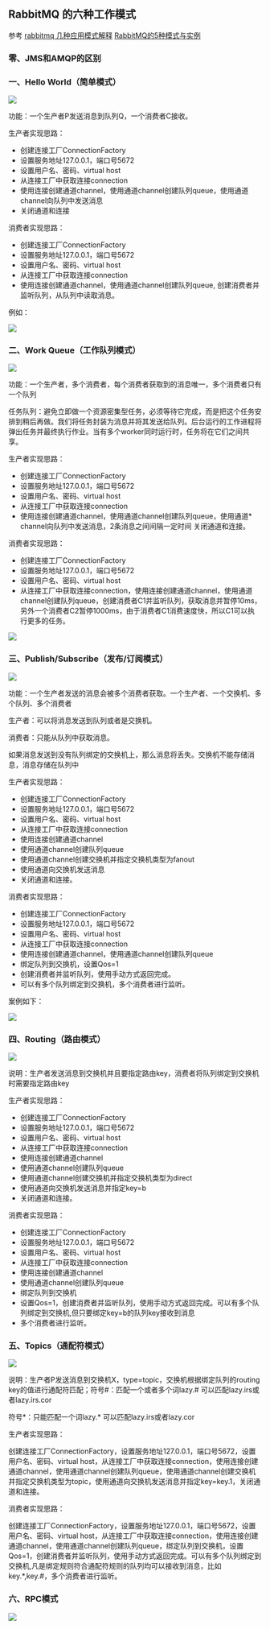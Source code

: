 ## RabbitMQ 的六种工作模式

参考 [rabbitmq 几种应用模式解释](https://msd.misuland.com/pd/2884250137616455578)    [RabbitMQ的5种模式与实例](https://blog.csdn.net/u010753907/article/details/72902453)

### 零、JMS和AMQP的区别



### 一、Hello World（简单模式）

![](./img/rq.png)

功能：一个生产者P发送消息到队列Q，一个消费者C接收。

生产者实现思路：

* 创建连接工厂ConnectionFactory
* 设置服务地址127.0.0.1，端口号5672
* 设置用户名、密码、virtual host
* 从连接工厂中获取连接connection
* 使用连接创建通道channel，使用通道channel创建队列queue，使用通道channel向队列中发送消息
* 关闭通道和连接

消费者实现思路：

* 创建连接工厂ConnectionFactory
* 设置服务地址127.0.0.1，端口号5672
* 设置用户名、密码、virtual host
* 从连接工厂中获取连接connection
* 使用连接创建通道channel，使用通道channel创建队列queue, 创建消费者并监听队列，从队列中读取消息。

例如：

![](./img/helloworld.bmp)

### 二、Work Queue（工作队列模式）

![](./img/rq2.png)

功能：一个生产者，多个消费者，每个消费者获取到的消息唯一，多个消费者只有一个队列

任务队列：避免立即做一个资源密集型任务，必须等待它完成，而是把这个任务安排到稍后再做。我们将任务封装为消息并将其发送给队列。后台运行的工作进程将弹出任务并最终执行作业。当有多个worker同时运行时，任务将在它们之间共享。

生产者实现思路：

* 创建连接工厂ConnectionFactory
* 设置服务地址127.0.0.1，端口号5672
* 设置用户名、密码、virtual host
* 从连接工厂中获取连接connection
* 使用连接创建通道channel，使用通道channel创建队列queue，使用通道* channel向队列中发送消息，2条消息之间间隔一定时间
关闭通道和连接。

消费者实现思路：

* 创建连接工厂ConnectionFactory
* 设置服务地址127.0.0.1，端口号5672
* 设置用户名、密码、virtual host
* 从连接工厂中获取连接connection，使用连接创建通道channel，使用通道channel创建队列queue，创建消费者C1并监听队列，获取消息并暂停10ms，另外一个消费者C2暂停1000ms，由于消费者C1消费速度快，所以C1可以执行更多的任务。

![](./img/workqueue.bmp)

### 三、Publish/Subscribe（发布/订阅模式）

![](./img/rq3.png)

功能：一个生产者发送的消息会被多个消费者获取。一个生产者、一个交换机、多个队列、多个消费者

生产者：可以将消息发送到队列或者是交换机。

消费者：只能从队列中获取消息。

如果消息发送到没有队列绑定的交换机上，那么消息将丢失。交换机不能存储消息，消息存储在队列中

生产者实现思路：

* 创建连接工厂ConnectionFactory
* 设置服务地址127.0.0.1，端口号5672
* 设置用户名、密码、virtual host
* 从连接工厂中获取连接connection
* 使用连接创建通道channel
* 使用通道channel创建队列queue
* 使用通道channel创建交换机并指定交换机类型为fanout
* 使用通道向交换机发送消息
* 关闭通道和连接。

消费者实现思路：

* 创建连接工厂ConnectionFactory
* 设置服务地址127.0.0.1，端口号5672
* 设置用户名、密码、virtual host
* 从连接工厂中获取连接connection
* 使用连接创建通道channel，使用通道channel创建队列queue
* 绑定队列到交换机，设置Qos=1
* 创建消费者并监听队列，使用手动方式返回完成。
* 可以有多个队列绑定到交换机，多个消费者进行监听。

案例如下：

![](./img/pubsub.bmp)

### 四、Routing（路由模式）

![](./img/rq4.png)

说明：生产者发送消息到交换机并且要指定路由key，消费者将队列绑定到交换机时需要指定路由key

生产者实现思路：

* 创建连接工厂ConnectionFactory
* 设置服务地址127.0.0.1，端口号5672
* 设置用户名、密码、virtual host
* 从连接工厂中获取连接connection
* 使用连接创建通道channel
* 使用通道channel创建队列queue
* 使用通道channel创建交换机并指定交换机类型为direct
* 使用通道向交换机发送消息并指定key=b
* 关闭通道和连接。

消费者实现思路：

* 创建连接工厂ConnectionFactory
* 设置服务地址127.0.0.1，端口号5672
* 设置用户名、密码、virtual host
* 从连接工厂中获取连接connection
* 使用连接创建通道channel
* 使用通道channel创建队列queue
* 绑定队列到交换机
* 设置Qos=1，创建消费者并监听队列，使用手动方式返回完成。可以有多个队列绑定到交换机,但只要绑定key=b的队列key接收到消息
* 多个消费者进行监听。

### 五、Topics（通配符模式）

![](./img/rq5.png)

说明：生产者P发送消息到交换机X，type=topic，交换机根据绑定队列的routing key的值进行通配符匹配；符号#：匹配一个或者多个词lazy.# 可以匹配lazy.irs或者lazy.irs.cor

符号*：只能匹配一个词lazy.* 可以匹配lazy.irs或者lazy.cor

生产者实现思路：

创建连接工厂ConnectionFactory，设置服务地址127.0.0.1，端口号5672，设置用户名、密码、virtual host，从连接工厂中获取连接connection，使用连接创建通道channel，使用通道channel创建队列queue，使用通道channel创建交换机并指定交换机类型为topic，使用通道向交换机发送消息并指定key=key.1，关闭通道和连接。

消费者实现思路：

创建连接工厂ConnectionFactory，设置服务地址127.0.0.1，端口号5672，设置用户名、密码、virtual host，从连接工厂中获取连接connection，使用连接创建通道channel，使用通道channel创建队列queue，绑定队列到交换机，设置Qos=1，创建消费者并监听队列，使用手动方式返回完成。可以有多个队列绑定到交换机,凡是绑定规则符合通配符规则的队列均可以接收到消息，比如key.*,key.#，多个消费者进行监听。

### 六、RPC模式

![](./img/rq6.png)

